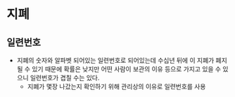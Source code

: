 # 지폐

## 일련번호
* 지폐의 숫자와 알파벳 되어있는 일련번호로 되어있는데 수십년 뒤에 이 지폐가 폐지될 수 있기 때문에 확률은 낮지만 어떤 사람이 보관의 이유 등으로 가지고 있을 수 있으니 일련번호가 겹칠 수는 있다. 
	* 지폐가 몇장 나갔는지 확인하기 위해 관리상의 이유로 일련번호를 사용
